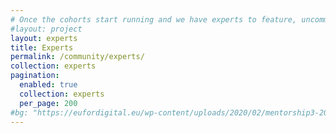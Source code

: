 ```yaml
---
# Once the cohorts start running and we have experts to feature, uncomment everything here and delete md content, layout should be "experts" again
#layout: project
layout: experts
title: Experts
permalink: /community/experts/
collection: experts
pagination:
  enabled: true
  collection: experts
  per_page: 200
#bg: "https://eufordigital.eu/wp-content/uploads/2020/02/mentorship3-2000w-scaled.jpg"
---
```



